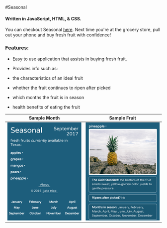 #Seasonal
#### Written in JavaScript, HTML, & CSS.

You can checkout Seasonal [here](https://jaketripp.github.io/Seasonal/ "Seasonal"). Next time you're at the grocery store, pull out your phone and buy fresh fruit with confidence!  

### Features:
* Easy to use application that assists in buying fresh fruit.

* Provides info such as:
 * the characteristics of an ideal fruit
 * whether the fruit continues to ripen after picked
 * which months the fruit is in season
 * health benefits of eating the fruit

Sample Month             |  Sample Fruit
:-------------------------:|:-------------------------:
![September 2017](images/screenshots/seasonal1.png)  |  ![Pineapple info](images/screenshots/seasonal2.png)
